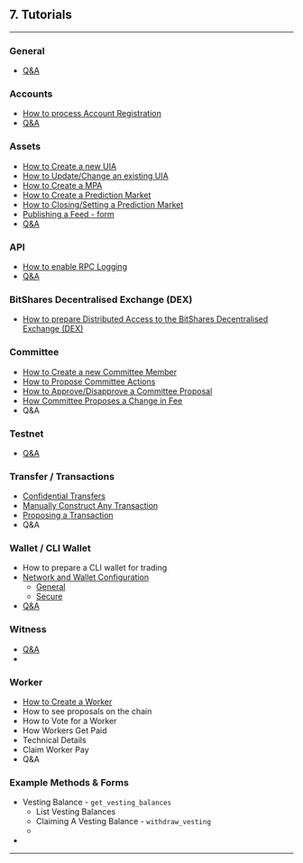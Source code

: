 ## 7. Tutorials

***
### General
- [Q&A](/developers/7_tutorials/QA.md#general)

### Accounts 
- [How to process Account Registration](/developers/accounts/account_registration.md#account-registration)
- [Q&A](/developers/7_tutorials/QA.md#accounts)

### Assets
- [How to Create a new UIA](/developers/7_tutorials/assets_uia.md#how-to-create-a-new-uia)
- [How to Update/Change an existing UIA](/developers/7_tutorials/assets_uia.md#how-to-updatechange-an-existing-uia)
- [How to Create a MPA](/developers/7_tutorials/assets_mpa.md#how-to-create-a-mpa)
- [How to Create a Prediction Market](/developers/7_tutorials/assets_pm.md#how-to-create-a-prediction-market)
- [How to Closing/Setting a Prediction Market](/developers/7_tutorials/assets_pm.md#how-to-closingsetting-a-prediction-market
)
- [Publishing a Feed - form](/developers/7_tutorials/assets_publish_feed.md#publishing-a-feed)
- [Q&A](/developers/7_tutorials/QA.md#assets)

### API
 - [How to enable RPC Logging](/developers/apis/api_support.md#api-support)
 - [Q&A](/developers/7_tutorials/QA.md#apis)

### BitShares Decentralised Exchange (DEX)
- [How to prepare Distributed Access to the BitShares Decentralised Exchange (DEX)](/developers/7_tutorials/dex_distributed_access.md#distributed-access-to-the-bitshares-decentralised-exchange)

### Committee
- [How to Create a new Committee Member](/developers/7_tutorials/committee_howto.md#how-to-creating-a-new-committee-member)
- [How to Propose Committee Actions](/developers/7_tutorials/committee_howto.md#how-to-propose-committee-actions)
- [How to Approve/Disapprove a Committee Proposal](/developers/7_tutorials/committee_howto.md#how-to-approvedisapprove-a-committee-proposal)
- [How Committee Proposes a Change in Fee](/developers/7_tutorials/committee_howto.md#how-committee-proposes-a-change-in-fee)
- Q&A

### Testnet
- [Q&A](/developers/7_tutorials/QA.md#testnet)


### Transfer / Transactions
- [Confidential Transfers](/developers/7_tutorials/trn_confidential_transfer.md#confidential-trandfer)
- [Manually Construct Any Transaction](/developers/7_tutorials/trn_construct_transaction.md#construct-any-transaction---manually)
- [Proposing a Transaction](/developers/7_tutorials/trn_propose_transaction.md#proposing-a-transaction)
- Q&A

### Wallet / CLI Wallet
- How to prepare a CLI wallet for trading
- [Network and Wallet Configuration](/developers/4_wallet/wallet_network.md#network-and-wallet-configuration)
   - [General](/developers/4_wallet/wallet_network.md#general-network-and-wallet-configuration)
   - [Secure](/developers/4_wallet/wallet_network.md#secure-network-and-wallet-configuration)
- [Q&A](/developers/7_tutorials/QA.md#wallet--cli-wallet)

### Witness
- [Q&A](/developers/7_tutorials/QA.md#witness)
- 

### Worker

- [How to Create a Worker](/developers/7_tutorials/worker_create.md#how-to-create-a-worker)
- How to see proposals on the chain
- How to Vote for a Worker
- How Workers Get Paid
- Technical Details
- Claim Worker Pay
- Q&A


### Example Methods & Forms

- Vesting Balance -  `get_vesting_balances`
   - List Vesting Balances
   - Claiming A Vesting Balance - `withdraw_vesting`
   - 
-

***
